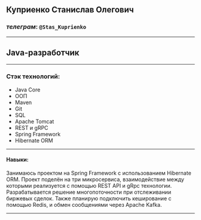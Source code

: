 ## Куприенко Станислав Олегович
### _телеграм_: `@Stas_Kuprienko`
***
## Java-разработчик
***
### Стэк технологий:
+ Java Core
+ ООП
+ Maven
+ Git
+ SQL
+ Apache Tomcat
+ REST и gRPC
+ Spring Framework
+ Hibernate ORM
***
#### Навыки:
 Занимаюсь проектом на Spring Framework с использованием Hibernate ORM.
 Проект поделён на три микросервиса, взаимодействие между которыми реализуется
с помощью REST API и gRpc технологии. Разрабатывается решение многопоточности
при отслеживании биржевых сделок. Также планирую подключить кеширование с помощью
Redis, и обмен сообщениями через Apache Kafka.
***